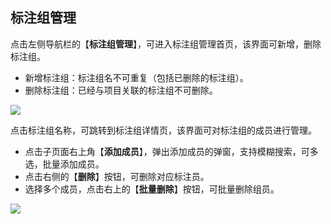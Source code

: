 ## 标注组管理

点击左侧导航栏的【**标注组管理**】，可进入标注组管理首页，该界面可新增，删除标注组。

- 新增标注组：标注组名不可重复（包括已删除的标注组）。
- 删除标注组：已经与项目关联的标注组不可删除。

![](https://files.catbox.moe/ebyltl.png)



点击标注组名称，可跳转到标注组详情页，该界面可对标注组的成员进行管理。

- 点击子页面右上角【**添加成员**】，弹出添加成员的弹窗，支持模糊搜索，可多选，批量添加成员。
- 点击右侧的【**删除**】按钮，可删除对应标注员。
- 选择多个成员，点击右上的【**批量删除**】按钮，可批量删除组员。

![](https://files.catbox.moe/h87ihd.png)